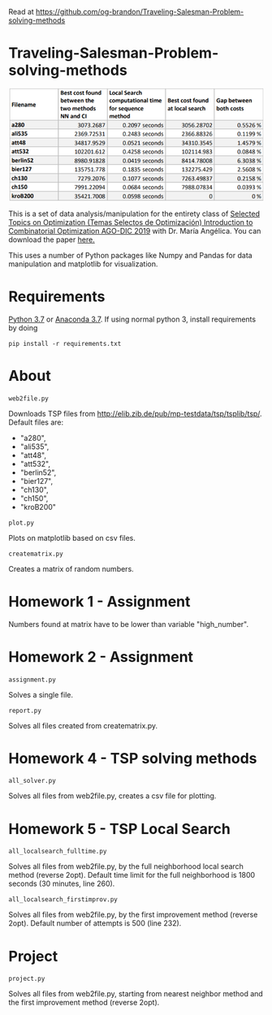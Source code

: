 Read at https://github.com/og-brandon/Traveling-Salesman-Problem-solving-methods

# Traveling-Salesman-Problem-solving-methods

<p align="center"><img src="TSO table.PNG" alt="drawing" width="500"/></p>

This is a set of data analysis/manipulation for the entirety class of [Selected	Topics	on	Optimization	(Temas	Selectos	de	Optimización)
Introduction	to	Combinatorial	Optimization AGO-DIC 2019](https://www.fime.uanl.mx/wp-content/uploads/2020/10/Optimizacion.pdf) with Dr. María Angélica. You can download the paper [here.](https://github.com/og-brandon/Traveling-Salesman-Problem-solving-methods/raw/master/TSO.pdf)

This uses a number of Python packages like Numpy and Pandas for data manipulation and matplotlib for visualization.

# Requirements
[Python 3.7](https://www.python.org/) or [Anaconda 3.7](https://www.anaconda.com/distribution/).
If using normal python 3, install requirements by doing
```
pip install -r requirements.txt
```

# About
```
web2file.py
```
Downloads TSP files from http://elib.zib.de/pub/mp-testdata/tsp/tsplib/tsp/.
Default files are:
- "a280",
- "ali535",
- "att48",
- "att532",
- "berlin52",
- "bier127",
- "ch130",
- "ch150",
- "kroB200"
```
plot.py
```
Plots on matplotlib based on csv files.

```
creatematrix.py
```
Creates a matrix of random numbers.
# Homework 1 - Assignment

Numbers found at matrix have to be lower than variable "high_number".

# Homework 2 - Assignment 
```
assignment.py
```
Solves a single file.
```
report.py
```
Solves all files created from creatematrix.py.
# Homework 4 - TSP solving methods
```
all_solver.py
```
Solves all files from web2file.py, creates a csv file for plotting.
# Homework 5 - TSP Local Search
```
all_localsearch_fulltime.py
```
Solves all files from web2file.py, by the full neighborhood local search method (reverse 2opt).
Default time limit for the full neighborhood is 1800 seconds (30 minutes, line 260). 
```
all_localsearch_firstimprov.py
```
Solves all files from web2file.py, by the first improvement method (reverse 2opt).
Default number of attempts is 500 (line 232). 
# Project 
```
project.py
```
Solves all files from web2file.py, starting from nearest neighbor method and the first improvement method (reverse 2opt).









